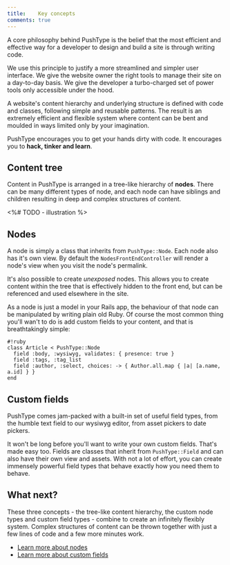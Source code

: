 ```yaml
---
title:    Key concepts
comments: true
---
```


A core philosophy behind PushType is the belief that the most efficient and effective way for a developer to design and build a site is through writing code.

We use this principle to justify a more streamlined and simpler user interface. We give the website owner the right tools to manage their site on a day-to-day basis. We give the developer a turbo-charged set of power tools only accessible under the hood.

A website's content hierarchy and underlying structure is defined with code and classes, following simple and reusable patterns. The result is an extremely efficient and flexible system where content can be bent and moulded in ways limited only by your imagination.

PushType encourages you to get your hands dirty with code. It encourages you to **hack, tinker and learn**.

## Content tree

Content in PushType is arranged in a tree-like hierarchy of **nodes**. There can be many different types of node, and each node can have siblings and children resulting in deep and complex structures of content.

<%# TODO - illustration %>

## Nodes

A node is simply a class that inherits from `PushType::Node`. Each node also has it's own view. By default the `NodesFrontEndController` will render a node's view when you visit the node's permalink.

It's also possible to create *unexposed* nodes. This allows you to create content within the tree that is effectively hidden to the front end, but can be referenced and used elsewhere in the site.

As a node is just a model in your Rails app, the behaviour of that node can be manipulated by writing plain old Ruby. Of course the most common thing you'll wan't to do is add custom fields to your content, and that is breathtakingly simple:

    #!ruby
    class Article < PushType::Node
      field :body, :wysiwyg, validates: { presence: true }
      field :tags, :tag_list
      field :author, :select, choices: -> { Author.all.map { |a| [a.name, a.id] } }
    end

## Custom fields

PushType comes jam-packed with a built-in set of useful field types, from the humble text field to our wysiwyg editor, from asset pickers to date pickers.

It won't be long before you'll want to write your own custom fields. That's made easy too. Fields are classes that inherit from `PushType::Field` and can also have their own view and assets. With not a lot of effort, you can create immensely powerful field types that behave exactly how you need them to behave.

## What next?

These three concepts - the tree-like content hierarchy, the custom node types and custom field types - combine to create an infinitely flexibly system. Complex structures of content can be thrown together with just a few lines of code and a few more minutes work.

* [Learn more about nodes](/docs/nodes)
* [Learn more about custom fields](/docs/fields)
